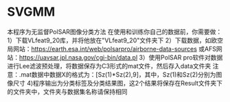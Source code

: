 # SVGMM
本程序为无监督PolSAR图像分类方法
在使用和训练你自己的数据前，你需要做：
1）下载VLfeat9_20库，并将他放在"VLfeat9_20"文件夹下
2）下载数据，如欧空局网站：https://earth.esa.int/web/polsarpro/airborne-data-sources
              或AFS网站：https://uavsar.jpl.nasa.gov/cgi-bin/data.pl
3）使用PolSAR pro软件对数据进行Lee滤波预处理，将数据保存为C3形式的mat文件，然后存入data文件夹
   注意：.mat数据中数据X的格式为：[Sz(1)*Sz(2),9]，其中，Sz(1)和Sz(2)分别为图像尺寸
4)程序输出为分类标签及分类结果图，这2个结果将保存在Result文件夹下的文件夹中，文件夹与数据集名称请保持相同
